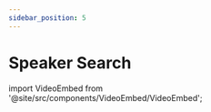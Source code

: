 ```yaml
---
sidebar_position: 5
---
```


# Speaker Search

import VideoEmbed from '@site/src/components/VideoEmbed/VideoEmbed';

<VideoEmbed src="https://www.loom.com/embed/f686a0f706a84bd18e9574c4b121aa8d?sid=2c8f00c1-c4dc-486e-827f-2db99ca10427" title="Video Title" />
